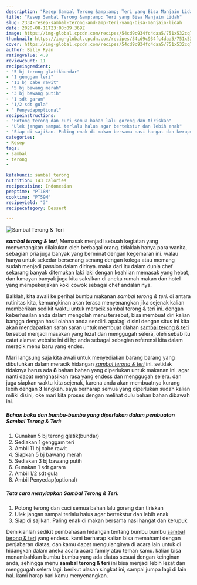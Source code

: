 ```yaml
---
description: "Resep Sambal Terong &amp;amp; Teri yang Bisa Manjain Lidah"
title: "Resep Sambal Terong &amp;amp; Teri yang Bisa Manjain Lidah"
slug: 2334-resep-sambal-terong-and-amp-teri-yang-bisa-manjain-lidah
date: 2020-08-11T23:08:09.369Z
image: https://img-global.cpcdn.com/recipes/54cd9c934fc4daa5/751x532cq70/sambal-terong-teri-foto-resep-utama.jpg
thumbnail: https://img-global.cpcdn.com/recipes/54cd9c934fc4daa5/751x532cq70/sambal-terong-teri-foto-resep-utama.jpg
cover: https://img-global.cpcdn.com/recipes/54cd9c934fc4daa5/751x532cq70/sambal-terong-teri-foto-resep-utama.jpg
author: Billy Ryan
ratingvalue: 4.8
reviewcount: 11
recipeingredient:
- "5 bj terong glatikbundar"
- "1 genggam teri"
- "11 bj cabe rawit"
- "5 bj bawang merah"
- "3 bj bawang putih"
- "1 sdt garam"
- "1/2 sdt gula"
- " Penyedapoptional"
recipeinstructions:
- "Potong terong dan cuci semua bahan lalu goreng dan tiriskan"
- "Ulek jangan sampai terlalu halus agar bertekstur dan lebih enak"
- "Siap di sajikan. Paling enak di makan bersama nasi hangat dan kerupuk"
categories:
- Resep
tags:
- sambal
- terong
- 

katakunci: sambal terong  
nutrition: 143 calories
recipecuisine: Indonesian
preptime: "PT18M"
cooktime: "PT59M"
recipeyield: "3"
recipecategory: Dessert

---
```



![Sambal Terong &amp; Teri](https://img-global.cpcdn.com/recipes/54cd9c934fc4daa5/751x532cq70/sambal-terong-teri-foto-resep-utama.jpg)

<b><i>sambal terong &amp; teri</i></b>, Memasak menjadi sebuah kegiatan yang menyenangkan dilakukan oleh berbagai orang. tidaklah hanya para wanita, sebagian pria juga banyak yang berminat dengan kegemaran ini. walau hanya untuk sekedar bersenang senang dengan kolega atau memang sudah menjadi passion dalam dirinya. maka dari itu dalam dunia chef sekarang banyak ditemukan laki laki dengan keahlian memasak yang hebat, dan lumayan banyak juga kita saksikan di aneka rumah makan dan hotel yang mempekerjakan koki cowok sebagai chef andalan nya.

Baiklah, kita awali ke perihal bumbu makanan <i>sambal terong &amp; teri</i>. di antara rutinitas kita, kemungkinan akan terasa menyenangkan jika sejenak kalian memberikan sedikit waktu untuk meracik sambal terong &amp; teri ini. dengan keberhasilan anda dalam mengolah menu tersebut, bisa membuat diri kalian bangga dengan hasil olahan anda sendiri. apalagi disini dengan situs ini kita akan mendapatkan saran saran untuk membuat olahan <u>sambal terong &amp; teri</u> tersebut menjadi masakan yang lezat dan menggugah selera, oleh sebab itu catat alamat website ini di hp anda sebagai sebagian referensi kita dalam meracik menu baru yang endes.




Mari langsung saja kita awali untuk menyediakan barang barang yang dibutuhkan dalam meracik hidangan <u><i>sambal terong &amp; teri</i></u> ini. setidak tidaknya harus ada <b>8</b> bahan bahan yang diperlukan untuk makanan ini. agar nanti dapat menghasilkan rasa yang endess dan menggugah selera. dan juga siapkan waktu kita sejenak, karena anda akan membuatnya kurang lebih dengan <b>3</b> langkah. saya berharap semua yang diperlukan sudah kalian miliki disini, oke mari kita proses dengan melihat dulu bahan bahan dibawah ini.

<!--inarticleads1-->

##### Bahan baku dan bumbu-bumbu yang diperlukan dalam pembuatan Sambal Terong &amp; Teri:

1. Gunakan 5 bj terong glatik(bundar)
1. Sediakan 1 genggam teri
1. Ambil 11 bj cabe rawit
1. Siapkan 5 bj bawang merah
1. Sediakan 3 bj bawang putih
1. Gunakan 1 sdt garam
1. Ambil 1/2 sdt gula
1. Ambil  Penyedap(optional)




<!--inarticleads2-->

##### Tata cara menyiapkan Sambal Terong &amp; Teri:

1. Potong terong dan cuci semua bahan lalu goreng dan tiriskan
1. Ulek jangan sampai terlalu halus agar bertekstur dan lebih enak
1. Siap di sajikan. Paling enak di makan bersama nasi hangat dan kerupuk




Demikianlah sedikit pembahasan hidangan tentang bumbu bumbu <u>sambal terong &amp; teri</u> yang endess. kami berharap kalian bisa memahami dengan penjabaran diatas, dan kamu dapat mengulanginya di acara lain untuk di hidangkan dalam aneka acara acara family atau teman kamu. kalian bisa menambahkan bumbu bumbu yang ada diatas sesuai dengan keinginan anda, sehingga menu <b>sambal terong &amp; teri</b> ini bisa menjadi lebih lezat dan menggugah selera lagi. berikut ulasan singkat ini, sampai jumpa lagi di lain hal. kami harap hari kamu menyenangkan.
